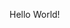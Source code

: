 Hello World!

<!---
the22Unknown/the22Unknown is a ✨ special ✨ repository because its `README.md` (this file) appears on your GitHub profile.
You can click the Preview link to take a look at your changes.
--->
